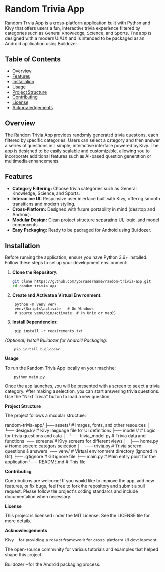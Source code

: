 # Random Trivia App

Random Trivia App is a cross-platform application built with Python and Kivy that offers users a fun, interactive trivia experience filtered by categories such as General Knowledge, Science, and Sports. The app is designed with a modern UI/UX and is intended to be packaged as an Android application using Buildozer.

## Table of Contents

- [Overview](#overview)
- [Features](#features)
- [Installation](#installation)
- [Usage](#usage)
- [Project Structure](#project-structure)
- [Contributing](#contributing)
- [License](#license)
- [Acknowledgements](#acknowledgements)

## Overview

The Random Trivia App provides randomly generated trivia questions, each filtered by specific categories. Users can select a category and then answer a series of questions in a simple, interactive interface powered by Kivy. The app is designed to be easily scalable and customizable, allowing you to incorporate additional features such as AI-based question generation or multimedia enhancements.

## Features

- **Category Filtering:** Choose trivia categories such as General Knowledge, Science, and Sports.
- **Interactive UI:** Responsive user interface built with Kivy, offering smooth transitions and modern styling.
- **Cross-Platform:** Designed with future portability in mind (desktop and Android).
- **Modular Design:** Clean project structure separating UI, logic, and model components.
- **Easy Packaging:** Ready to be packaged for Android using Buildozer.

## Installation

Before running the application, ensure you have Python 3.6+ installed. Follow these steps to set up your development environment:

1. **Clone the Repository:**

   ```bash
   git clone https://github.com/yourusername/random-trivia-app.git
   cd random-trivia-app

2. **Create and Activate a Virtual Environment:**

        python -m venv venv
        venv\Scripts\activate   # On Windows
        # source venv/bin/activate  # On Unix or macOS

3. **Install Dependencies:**
        
        pip install -r requirements.txt

*(Optional) Install Buildozer for Android Packaging:*

        pip install buildozer


**Usage**

To run the Random Trivia App locally on your machine:

        python main.py

Once the app launches, you will be presented with a screen to select a trivia category. After making a selection, you can start answering trivia questions. Use the "Next Trivia" button to load a new question.


**Project Structure**

The project follows a modular structure:

random-trivia-app/
├── assets/                 # Images, fonts, and other resources
│   └── design.kv           # Kivy language file for UI definitions
├── models/                 # Logic for trivia questions and data
│   └── trivia_model.py     # Trivia data and functions
├── screens/                # Kivy screens for different views
│   ├── home.py             # Home screen: category selection
│   └── trivia.py           # Trivia screen: questions & answers
├── venv/                   # Virtual environment directory (ignored in Git)
├── .gitignore              # Git ignore file
├── main.py                 # Main entry point for the application
└── README.md               # This file


**Contributing**

Contributions are welcome! If you would like to improve the app, add new features, or fix bugs, feel free to fork the repository and submit a pull request. Please follow the project's coding standards and include documentation when necessary.

**License**

This project is licensed under the MIT License. See the LICENSE file for more details.

**Acknowledgements**

Kivy – for providing a robust framework for cross-platform UI development.

The open-source community for various tutorials and examples that helped shape this project.

Buildozer – for the Android packaging process.
